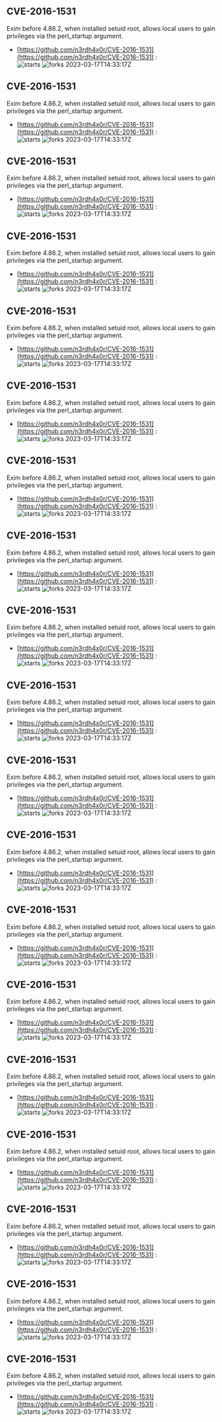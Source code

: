 ## CVE-2016-1531
 Exim before 4.86.2, when installed setuid root, allows local users to gain privileges via the perl_startup argument.

- [https://github.com/n3rdh4x0r/CVE-2016-1531](https://github.com/n3rdh4x0r/CVE-2016-1531) :  
![starts](https://img.shields.io/github/stars/n3rdh4x0r/CVE-2016-1531.svg) 
![forks](https://img.shields.io/github/forks/n3rdh4x0r/CVE-2016-1531.svg) 
2023-03-17T14:33:17Z

## CVE-2016-1531
 Exim before 4.86.2, when installed setuid root, allows local users to gain privileges via the perl_startup argument.

- [https://github.com/n3rdh4x0r/CVE-2016-1531](https://github.com/n3rdh4x0r/CVE-2016-1531) :  
![starts](https://img.shields.io/github/stars/n3rdh4x0r/CVE-2016-1531.svg) 
![forks](https://img.shields.io/github/forks/n3rdh4x0r/CVE-2016-1531.svg) 
2023-03-17T14:33:17Z

## CVE-2016-1531
 Exim before 4.86.2, when installed setuid root, allows local users to gain privileges via the perl_startup argument.

- [https://github.com/n3rdh4x0r/CVE-2016-1531](https://github.com/n3rdh4x0r/CVE-2016-1531) :  
![starts](https://img.shields.io/github/stars/n3rdh4x0r/CVE-2016-1531.svg) 
![forks](https://img.shields.io/github/forks/n3rdh4x0r/CVE-2016-1531.svg) 
2023-03-17T14:33:17Z

## CVE-2016-1531
 Exim before 4.86.2, when installed setuid root, allows local users to gain privileges via the perl_startup argument.

- [https://github.com/n3rdh4x0r/CVE-2016-1531](https://github.com/n3rdh4x0r/CVE-2016-1531) :  
![starts](https://img.shields.io/github/stars/n3rdh4x0r/CVE-2016-1531.svg) 
![forks](https://img.shields.io/github/forks/n3rdh4x0r/CVE-2016-1531.svg) 
2023-03-17T14:33:17Z

## CVE-2016-1531
 Exim before 4.86.2, when installed setuid root, allows local users to gain privileges via the perl_startup argument.

- [https://github.com/n3rdh4x0r/CVE-2016-1531](https://github.com/n3rdh4x0r/CVE-2016-1531) :  
![starts](https://img.shields.io/github/stars/n3rdh4x0r/CVE-2016-1531.svg) 
![forks](https://img.shields.io/github/forks/n3rdh4x0r/CVE-2016-1531.svg) 
2023-03-17T14:33:17Z

## CVE-2016-1531
 Exim before 4.86.2, when installed setuid root, allows local users to gain privileges via the perl_startup argument.

- [https://github.com/n3rdh4x0r/CVE-2016-1531](https://github.com/n3rdh4x0r/CVE-2016-1531) :  
![starts](https://img.shields.io/github/stars/n3rdh4x0r/CVE-2016-1531.svg) 
![forks](https://img.shields.io/github/forks/n3rdh4x0r/CVE-2016-1531.svg) 
2023-03-17T14:33:17Z

## CVE-2016-1531
 Exim before 4.86.2, when installed setuid root, allows local users to gain privileges via the perl_startup argument.

- [https://github.com/n3rdh4x0r/CVE-2016-1531](https://github.com/n3rdh4x0r/CVE-2016-1531) :  
![starts](https://img.shields.io/github/stars/n3rdh4x0r/CVE-2016-1531.svg) 
![forks](https://img.shields.io/github/forks/n3rdh4x0r/CVE-2016-1531.svg) 
2023-03-17T14:33:17Z

## CVE-2016-1531
 Exim before 4.86.2, when installed setuid root, allows local users to gain privileges via the perl_startup argument.

- [https://github.com/n3rdh4x0r/CVE-2016-1531](https://github.com/n3rdh4x0r/CVE-2016-1531) :  
![starts](https://img.shields.io/github/stars/n3rdh4x0r/CVE-2016-1531.svg) 
![forks](https://img.shields.io/github/forks/n3rdh4x0r/CVE-2016-1531.svg) 
2023-03-17T14:33:17Z

## CVE-2016-1531
 Exim before 4.86.2, when installed setuid root, allows local users to gain privileges via the perl_startup argument.

- [https://github.com/n3rdh4x0r/CVE-2016-1531](https://github.com/n3rdh4x0r/CVE-2016-1531) :  
![starts](https://img.shields.io/github/stars/n3rdh4x0r/CVE-2016-1531.svg) 
![forks](https://img.shields.io/github/forks/n3rdh4x0r/CVE-2016-1531.svg) 
2023-03-17T14:33:17Z

## CVE-2016-1531
 Exim before 4.86.2, when installed setuid root, allows local users to gain privileges via the perl_startup argument.

- [https://github.com/n3rdh4x0r/CVE-2016-1531](https://github.com/n3rdh4x0r/CVE-2016-1531) :  
![starts](https://img.shields.io/github/stars/n3rdh4x0r/CVE-2016-1531.svg) 
![forks](https://img.shields.io/github/forks/n3rdh4x0r/CVE-2016-1531.svg) 
2023-03-17T14:33:17Z

## CVE-2016-1531
 Exim before 4.86.2, when installed setuid root, allows local users to gain privileges via the perl_startup argument.

- [https://github.com/n3rdh4x0r/CVE-2016-1531](https://github.com/n3rdh4x0r/CVE-2016-1531) :  
![starts](https://img.shields.io/github/stars/n3rdh4x0r/CVE-2016-1531.svg) 
![forks](https://img.shields.io/github/forks/n3rdh4x0r/CVE-2016-1531.svg) 
2023-03-17T14:33:17Z

## CVE-2016-1531
 Exim before 4.86.2, when installed setuid root, allows local users to gain privileges via the perl_startup argument.

- [https://github.com/n3rdh4x0r/CVE-2016-1531](https://github.com/n3rdh4x0r/CVE-2016-1531) :  
![starts](https://img.shields.io/github/stars/n3rdh4x0r/CVE-2016-1531.svg) 
![forks](https://img.shields.io/github/forks/n3rdh4x0r/CVE-2016-1531.svg) 
2023-03-17T14:33:17Z

## CVE-2016-1531
 Exim before 4.86.2, when installed setuid root, allows local users to gain privileges via the perl_startup argument.

- [https://github.com/n3rdh4x0r/CVE-2016-1531](https://github.com/n3rdh4x0r/CVE-2016-1531) :  
![starts](https://img.shields.io/github/stars/n3rdh4x0r/CVE-2016-1531.svg) 
![forks](https://img.shields.io/github/forks/n3rdh4x0r/CVE-2016-1531.svg) 
2023-03-17T14:33:17Z

## CVE-2016-1531
 Exim before 4.86.2, when installed setuid root, allows local users to gain privileges via the perl_startup argument.

- [https://github.com/n3rdh4x0r/CVE-2016-1531](https://github.com/n3rdh4x0r/CVE-2016-1531) :  
![starts](https://img.shields.io/github/stars/n3rdh4x0r/CVE-2016-1531.svg) 
![forks](https://img.shields.io/github/forks/n3rdh4x0r/CVE-2016-1531.svg) 
2023-03-17T14:33:17Z

## CVE-2016-1531
 Exim before 4.86.2, when installed setuid root, allows local users to gain privileges via the perl_startup argument.

- [https://github.com/n3rdh4x0r/CVE-2016-1531](https://github.com/n3rdh4x0r/CVE-2016-1531) :  
![starts](https://img.shields.io/github/stars/n3rdh4x0r/CVE-2016-1531.svg) 
![forks](https://img.shields.io/github/forks/n3rdh4x0r/CVE-2016-1531.svg) 
2023-03-17T14:33:17Z

## CVE-2016-1531
 Exim before 4.86.2, when installed setuid root, allows local users to gain privileges via the perl_startup argument.

- [https://github.com/n3rdh4x0r/CVE-2016-1531](https://github.com/n3rdh4x0r/CVE-2016-1531) :  
![starts](https://img.shields.io/github/stars/n3rdh4x0r/CVE-2016-1531.svg) 
![forks](https://img.shields.io/github/forks/n3rdh4x0r/CVE-2016-1531.svg) 
2023-03-17T14:33:17Z

## CVE-2016-1531
 Exim before 4.86.2, when installed setuid root, allows local users to gain privileges via the perl_startup argument.

- [https://github.com/n3rdh4x0r/CVE-2016-1531](https://github.com/n3rdh4x0r/CVE-2016-1531) :  
![starts](https://img.shields.io/github/stars/n3rdh4x0r/CVE-2016-1531.svg) 
![forks](https://img.shields.io/github/forks/n3rdh4x0r/CVE-2016-1531.svg) 
2023-03-17T14:33:17Z

## CVE-2016-1531
 Exim before 4.86.2, when installed setuid root, allows local users to gain privileges via the perl_startup argument.

- [https://github.com/n3rdh4x0r/CVE-2016-1531](https://github.com/n3rdh4x0r/CVE-2016-1531) :  
![starts](https://img.shields.io/github/stars/n3rdh4x0r/CVE-2016-1531.svg) 
![forks](https://img.shields.io/github/forks/n3rdh4x0r/CVE-2016-1531.svg) 
2023-03-17T14:33:17Z

## CVE-2016-1531
 Exim before 4.86.2, when installed setuid root, allows local users to gain privileges via the perl_startup argument.

- [https://github.com/n3rdh4x0r/CVE-2016-1531](https://github.com/n3rdh4x0r/CVE-2016-1531) :  
![starts](https://img.shields.io/github/stars/n3rdh4x0r/CVE-2016-1531.svg) 
![forks](https://img.shields.io/github/forks/n3rdh4x0r/CVE-2016-1531.svg) 
2023-03-17T14:33:17Z

